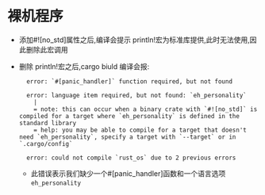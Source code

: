 # 裸机程序

- 添加#![no_std]属性之后,编译会提示 println!宏为标准库提供,此时无法使用,因此删除此宏调用

- 删除 println!宏之后,cargo biuld 编译会报:

  ```shell
    error: `#[panic_handler]` function required, but not found

    error: language item required, but not found: `eh_personality`
      |
      = note: this can occur when a binary crate with `#![no_std]` is compiled for a target where `eh_personality` is defined in the standard library
      = help: you may be able to compile for a target that doesn't need `eh_personality`, specify a target with `--target` or in `.cargo/config`

    error: could not compile `rust_os` due to 2 previous errors
  ```

  - 此错误表示我们缺少一个#[panic_handler]函数和一个语言选项`eh_personality`

